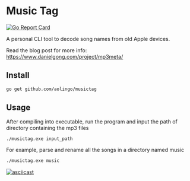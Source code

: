 # Music Tag
[![Go Report Card](https://goreportcard.com/badge/github.com/aolingo/musictag)](https://goreportcard.com/report/github.com/aolingo/musictag)

A personal CLI tool to decode song names from old Apple devices. 

Read the blog post for more info: https://www.danielgong.com/project/mp3meta/

## Install

```sh
go get github.com/aolingo/musictag
```

## Usage
After compiling into executable, run the program and input the path of directory containing the mp3 files

`./musictag.exe input_path`

For example, parse and rename all the songs in a directory named music

```sh
./musictag.exe music
```

[![asciicast](https://asciinema.org/a/337143.svg)](https://asciinema.org/a/337143)

